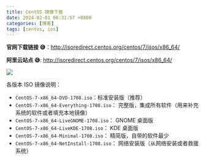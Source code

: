 ```yaml
---
title: CentOS 镜像下载
date: 2024-02-01 06:31:57 +0800
categories: [博客]
tags: [centos, ios] 
---
```




__官网下载链接 😅__：http://isoredirect.centos.org/centos/7/isos/x86_64/

__阿里云站点 😅__: http://isoredirect.centos.org/centos/7/isos/x86_64/

![](https://shichuan-hao.github.io/images/static/os/aliyun-centos-ios-download.png)

各版本 ISO 镜像说明：
- `CentOS-7-x86_64-DVD-1708.iso`：标准安装版（推荐）
- `CentOS-7-x86_64-Everything-1708.iso`： 完整版，集成所有软件（用来补充系统的软件或者填充本地镜像）
- `CentOS-7-x86_64-LiveGNOME-1708.iso`： GNOME 桌面版
- `CentOS-7-x86_64-LiveKDE-1708.iso`： KDE 桌面版
- `CentOS-7-x86_64-Minimal-1708.iso`： 精简版，自带的软件最少
- `CentOS-7-x86_64-NetInstall-1708.iso`： 网络安装版（从网络安装或者救援系统）